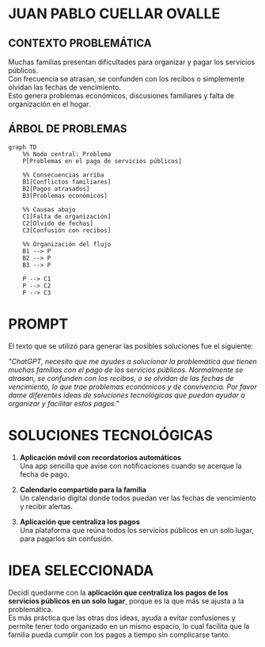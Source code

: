 # JUAN PABLO CUELLAR OVALLE

## CONTEXTO PROBLEMÁTICA
Muchas familias presentan dificultades para organizar y pagar los servicios públicos.  
Con frecuencia se atrasan, se confunden con los recibos o simplemente olvidan las fechas de vencimiento.  
Esto genera problemas económicos, discusiones familiares y falta de organización en el hogar.  
## ÁRBOL DE PROBLEMAS
```mermaid
graph TD
    %% Nodo central: Problema
    P[Problemas en el pago de servicios públicos]

    %% Consecuencias arriba
    B1[Conflictos familiares]
    B2[Pagos atrasados]
    B3[Problemas económicos]

    %% Causas abajo
    C1[Falta de organización]
    C2[Olvido de fechas]
    C3[Confusión con recibos]

    %% Organización del flujo
    B1 --> P
    B2 --> P
    B3 --> P

    P --> C1
    P --> C2
    P --> C3
```
# PROMPT
El texto que se utilizó para generar las posibles soluciones fue el siguiente:

*"ChatGPT, necesito que me ayudes a solucionar la problemática que tienen muchas familias
con el pago de los servicios públicos. Normalmente se atrasan, se confunden con los recibos,
o se olvidan de las fechas de vencimiento, lo que trae problemas económicos y de convivencia.
Por favor dame diferentes ideas de soluciones tecnológicas que puedan ayudar a organizar y
facilitar estos pagos."*

# SOLUCIONES TECNOLÓGICAS
1. **Aplicación móvil con recordatorios automáticos**  
   Una app sencilla que avise con notificaciones cuando se acerque la fecha de pago.  

2. **Calendario compartido para la familia**  
   Un calendario digital donde todos puedan ver las fechas de vencimiento y recibir alertas.  

3. **Aplicación que centraliza los pagos**  
   Una plataforma que reúna todos los servicios públicos en un solo lugar, para pagarlos sin confusión.  

# IDEA SELECCIONADA
Decidí quedarme con la **aplicación que centraliza los pagos de los servicios públicos en un solo lugar**, porque es la que más se ajusta a la problemática.  
Es más práctica que las otras dos ideas, ayuda a evitar confusiones y permite tener todo organizado en un mismo espacio, lo cual facilita que la familia pueda cumplir con los pagos a tiempo sin complicarse tanto.

